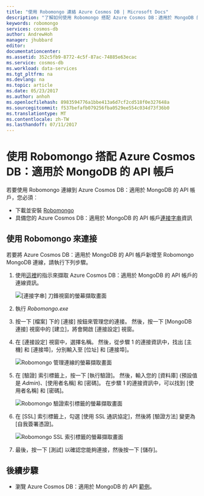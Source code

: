 ```yaml
---
title: "使用 Robomongo 連絡 Azure Cosmos DB | Microsoft Docs"
description: "了解如何使用 Robomongo 搭配 Azure Cosmos DB：適用於 MongoDB 的 API 帳戶"
keywords: robomongo
services: cosmos-db
author: AndrewHoh
manager: jhubbard
editor: 
documentationcenter: 
ms.assetid: 352c5fb9-8772-4c5f-87ac-74885e63ecac
ms.service: cosmos-db
ms.workload: data-services
ms.tgt_pltfrm: na
ms.devlang: na
ms.topic: article
ms.date: 05/23/2017
ms.author: anhoh
ms.openlocfilehash: 8983594776a1bbe413a6d7cf2cd518f0e327648a
ms.sourcegitcommit: f537befafb079256fba0529ee554c034d73f36b0
ms.translationtype: MT
ms.contentlocale: zh-TW
ms.lasthandoff: 07/11/2017
---
```

# <a name="use-robomongo-with-an-azure-cosmos-db-api-for-mongodb-account"></a>使用 Robomongo 搭配 Azure Cosmos DB：適用於 MongoDB 的 API 帳戶
若要使用 Robomongo 連線到 Azure Cosmos DB：適用於 MongoDB 的 API 帳戶，您必須︰

* 下載並安裝 [Robomongo](https://robomongo.org/)
* 具備您的 Azure Cosmos DB：適用於 MongoDB 的 API 帳戶[連接字串](connect-mongodb-account.md)資訊

## <a name="connect-using-robomongo"></a>使用 Robomongo 來連接
若要將 Azure Cosmos DB：適用於 MongoDB 的 API 帳戶新增至 Robomongo MongoDB 連線，請執行下列步驟。

1. 使用[這裡](connect-mongodb-account.md)的指示來擷取 Azure Cosmos DB：適用於 MongoDB 的 API 帳戶的連線資訊。

    ![[連接字串] 刀鋒視窗的螢幕擷取畫面](./media/mongodb-robomongo/connectionstringblade.png)
2. 執行 *Robomongo.exe*

3. 按一下 [檔案] 下的 [連接] 按鈕來管理您的連接。 然後，按一下 [MongoDB 連接] 視窗中的 [建立]，將會開啟 [連接設定] 視窗。

4. 在 [連接設定] 視窗中，選擇名稱。 然後，從步驟 1 的連接資訊中，找出 [主機] 和 [連接埠]，分別輸入至 [位址] 和 [連接埠]。

    ![Robomongo 管理連線的螢幕擷取畫面](./media/mongodb-robomongo/manageconnections.png)
5. 在 [驗證] 索引標籤上，按一下 [執行驗證]。 然後，輸入您的 [資料庫] \(預設值是 *Admin*)、[使用者名稱] 和 [密碼]。
在步驟 1 的連接資訊中，可以找到 [使用者名稱] 和 [密碼]。

    ![Robomongo 驗證索引標籤的螢幕擷取畫面](./media/mongodb-robomongo/authentication.png)
6. 在 [SSL] 索引標籤上，勾選 [使用 SSL 通訊協定]，然後將 [驗證方法] 變更為 [自我簽署憑證]。

    ![Robomongo SSL 索引標籤的螢幕擷取畫面](./media/mongodb-robomongo/SSL.png)
7. 最後，按一下 [測試] 以確認您能夠連接，然後按一下 [儲存]。

## <a name="next-steps"></a>後續步驟
* 瀏覽 Azure Cosmos DB：適用於 MongoDB 的 API [範例](mongodb-samples.md)。

